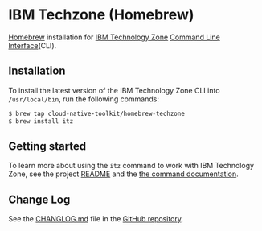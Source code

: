 # IBM Techzone (Homebrew)

[Homebrew](https://brew.sh/) installation for [IBM Technology Zone](https://techzone.ibm.com/) 
[Command Line Interface](https://github.com/cloud-native-toolkit/itzcli)(CLI).

## Installation

To install the latest version of the IBM Technology Zone CLI into
`/usr/local/bin`, run the following commands:

```bash
$ brew tap cloud-native-toolkit/homebrew-techzone
$ brew install itz
```

## Getting started

To learn more about using the `itz` command to work with IBM
Technology Zone, see the project [README](https://github.com/cloud-native-toolkit/itzcli/blob/main/README.md) 
and the [the command documentation](https://github.com/cloud-native-toolkit/itzcli/blob/main/docs/itz.md).

## Change Log

See the [CHANGLOG.md](https://github.com/cloud-native-toolkit/itzcli/releases/tag/v0.1.24) 
file in the [GitHub repository](https://github.com/cloud-native-toolkit/itzcli).
